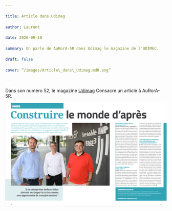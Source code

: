 ```yaml
---

title: Article dans Udimag

author: Laurent

date: 2020-09-10

summary: On parle de AuRorA-5R dans Udimag le magazine de l'UDIMEC.

draft: false

cover: “/images/Article\_dans\_Udimag.md0.png”

---
```


Dans son numéro 52, le magazine [Udimag](https://www.google.com/url?q=https://www.udimec.fr/sites/default/files/udimag_52_planche_bd.pdf&sa=D&ust=1611315526009000&usg=AOvVaw1vfg49Gpg2-qyPAKVomNU9) Consacre un article à AuRorA-5R.

![](images/image1.png)

